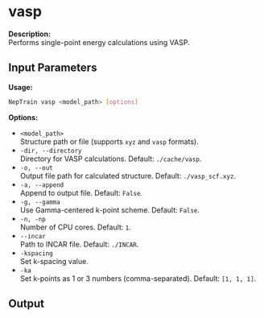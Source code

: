# vasp
**Description:**  
Performs single-point energy calculations using VASP.
## Input Parameters
**Usage:**  
```bash
NepTrain vasp <model_path> [options]
```

**Options:**  
- `<model_path>`  
  Structure path or file (supports `xyz` and `vasp` formats).
- `-dir, --directory`  
  Directory for VASP calculations. Default: `./cache/vasp`.
- `-o, --out`  
  Output file path for calculated structure. Default: `./vasp_scf.xyz`.
- `-a, --append`  
  Append to output file. Default: `False`.
- `-g, --gamma`  
  Use Gamma-centered k-point scheme. Default: `False`.
- `-n, -np`  
  Number of CPU cores. Default: `1`.
- `--incar`  
  Path to INCAR file. Default: `./INCAR`.
- `-kspacing`  
  Set k-spacing value.
- `-ka`  
  Set k-points as 1 or 3 numbers (comma-separated). Default: `[1, 1, 1]`.
## Output